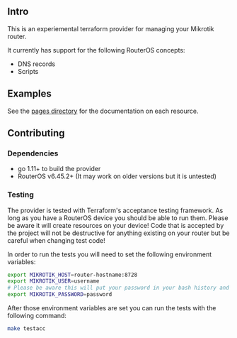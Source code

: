 ## Intro

This is an experiemental terraform provider for managing your Mikrotik router.

It currently has support for the following RouterOS concepts:
- DNS records
- Scripts

## Examples

See the [pages directory](modules/reference/pages) for the documentation on each resource.

## Contributing

### Dependencies
- go 1.11+ to build the provider
- RouterOS v6.45.2+ (It may work on older versions but it is untested)

### Testing

The provider is tested with Terraform's acceptance testing framework. As long as you have a RouterOS device you should be able to run them. Please be aware it will create resources on your device! Code that is accepted by the project will not be destructive for anything existing on your router but be careful when changing test code!

In order to run the tests you will need to set the following environment variables:
```bash
export MIKROTIK_HOST=router-hostname:8728
export MIKROTIK_USER=username
# Please be aware this will put your password in your bash history and is not safe
export MIKROTIK_PASSWORD=password
```

After those environment variables are set you can run the tests with the following command:
```bash
make testacc
```
